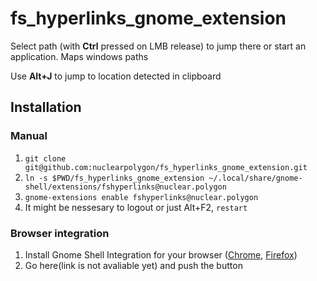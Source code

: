 # fs_hyperlinks_gnome_extension

Select path (with **Ctrl** pressed on LMB release) to jump there or start an application. Maps windows paths

Use **Alt+J** to jump to location detected in clipboard

## Installation

### Manual

1) `git clone git@github.com:nuclearpolygon/fs_hyperlinks_gnome_extension.git`
2) `ln -s $PWD/fs_hyperlinks_gnome_extension ~/.local/share/gnome-shell/extensions/fshyperlinks@nuclear.polygon`
3) `gnome-extensions enable fshyperlinks@nuclear.polygon`
4) It might be nessesary to logout or just Alt+F2, `restart`

### Browser integration

1) Install Gnome Shell Integration for your browser ([Chrome](https://chrome.google.com/webstore/detail/gnome-shell-integration/gphhapmejobijbbhgpjhcjognlahblep?hl=ru), [Firefox](https://addons.mozilla.org/ru/firefox/addon/gnome-shell-integration/))
2) Go here(link is not avaliable yet) and push the button
